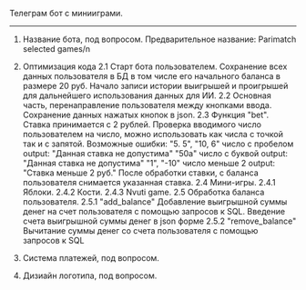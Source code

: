 Телеграм бот с минииграми.
_________________________________________________________________

1. Название бота, под вопросом. Предварительное название: Parimatch selected games/n

2. Оптимизация кода
	2.1 Старт бота пользователем. Сохранение всех данных пользователя в БД в том числе его начального  баланса в размере 20 руб. Начало записи истории выигрышей и проигрышей для дальнейшего использования данных для ИИ.
	2.2 Основная часть, перенаправление  пользователя между кнопками ввода. Сохранение данных нажатых кнопок в json.
	2.3 Функция "bet". Ставка принимается с 2 рублей. Проверка вводимого число пользователем на число, можно использовать как числа с точкой так и с запятой. Возможные ошибки:
"5. 5", "10, 6" число с пробелом output: "Данная ставка не допустима"
"50a" число с буквой output: "Данная ставка не допустима"
"1", "-10" число меньше 2 output: "Ставка меньше 2 руб."
После обработки ставки, с баланса пользователя снимается указанная ставка.
	2.4 Мини-игры.
		2.4.1 Яблоки.
		2.4.2 Кости.
		2.4.3 Nvuti game.
	2.5 Обработка баланса пользователя. 
		2.5.1 "add_balance" Добавление выигрышной суммы денег на счет пользователя с помощью  запросов к SQL. Введение счета выигрышной суммы денег в json форме
		2.5.2 "remove_balance"  Вычитание  суммы денег со счета пользователя с помощью  запросов к SQL 


3. Система платежей, под вопросом.
4. Дизиайн логотипа, под вопросом.
